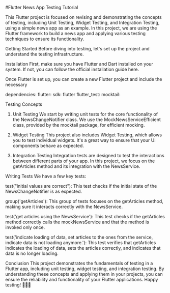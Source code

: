 #Flutter News App Testing Tutorial

This Flutter project is focused on revising and demonstrating the concepts of testing, including Unit Testing, Widget Testing, and Integration Testing, using a simple news app as an example. In this project, we are using the Flutter framework to build a news app and applying various testing techniques to ensure its functionality.

Getting Started
Before diving into testing, let's set up the project and understand the testing infrastructure.

Installation
First, make sure you have Flutter and Dart installed on your system. If not, you can follow the official installation guide here.

Once Flutter is set up, you can create a new Flutter project and include the necessary 

dependencies:
  flutter:
    sdk: flutter
  flutter_test:
  mocktail:

Testing Concepts
1. Unit Testing
We start by writing unit tests for the core functionality of the NewsChangeNotifier class. We use the MockNewsServiceEfficient class, provided by the mocktail package, for efficient mocking.

2. Widget Testing
This project also includes Widget Testing, which allows you to test individual widgets. It's a great way to ensure that your UI components behave as expected.

3. Integration Testing
Integration tests are designed to test the interactions between different parts of your app. In this project, we focus on the getArticles method and its integration with the NewsService.

Writing Tests
We have a few key tests:

test("initial values are correct"): This test checks if the initial state of the NewsChangeNotifier is as expected.

group('getArticles'): This group of tests focuses on the getArticles method, making sure it interacts correctly with the NewsService.

test('get articles using the NewsService'): This test checks if the getArticles method correctly calls the mockNewsService and that the method is invoked only once.

test('indicate loading of data, set articles to the ones from the service, indicate data is not loading anymore.'): This test verifies that getArticles indicates the loading of data, sets the articles correctly, and indicates that data is no longer loading.

Conclusion
This project demonstrates the fundamentals of testing in a Flutter app, including unit testing, widget testing, and integration testing. By understanding these concepts and applying them in your projects, you can ensure the reliability and functionality of your Flutter applications. Happy testing! 🚀🧪📱
